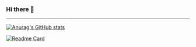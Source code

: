 ### Hi there 👋
---
[![Anurag's GitHub stats](https://github-readme-stats.vercel.app/api?username=creamray&theme=dracula&show_icons=true)](https://github.com/creamray/creamray)

[![Readme Card](https://github-readme-stats.vercel.app/api/pin/?username=creamray&repo=eduscan&theme=dracula&show_owner=true)](https://github.com/creamray/eduscan)

<!--
**creamray/creamray** is a ✨ _special_ ✨ repository because its `README.md` (this file) appears on your GitHub profile.

Here are some ideas to get you started:

- 🔭 I’m currently working on ...
- 🌱 I’m currently learning ...
- 👯 I’m looking to collaborate on ...
- 🤔 I’m looking for help with ...
- 💬 Ask me about ...
- 📫 How to reach me: ...
- 😄 Pronouns: ...
- ⚡ Fun fact: ...
-->
